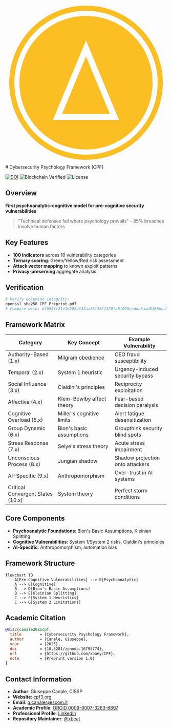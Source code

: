 <p align="center">
  <svg version="1.1" xmlns="http://www.w3.org/2000/svg" x="0px" y="0px"
       viewBox="174.4 98.1 150 150" width="480" height="480">
    <style type="text/css">
      .st0{fill:#FBBF24;}
      .st1{fill:#FFFFFF;}
      .st2{fill:none;stroke:#FFFFFF;stroke-width:6;}
    </style>
    <circle class="st0" cx="249.4" cy="173.1" r="75"/>
    <circle class="st1" cx="249.4" cy="173.1" r="70"/>
    <circle class="st0" cx="249.4" cy="173.1" r="65"/>
    <polygon class="st2" points="249.4,139.7 277.2,206.5 221.5,206.5 "/>
  </svg>
</p>
# Cybersecurity Psychology Framework (CPF)

[![DOI](https://zenodo.org/badge/DOI/10.5281/zenodo.16795774.svg)](https://doi.org/10.5281/zenodo.16795774)
![Blockchain Verified](https://img.shields.io/badge/Blockchain_Timestamp-2025--08--09-brightgreen)
![License](https://img.shields.io/badge/License-CC_BY--NC--SA_4.0-lightgrey.svg)

## Overview
**First psychoanalytic-cognitive model for pre-cognitive security vulnerabilities**

> "Technical defenses fail where psychology prevails" - 85% breaches involve human factors

## Key Features
- **100 indicators** across 10 vulnerability categories
- **Ternary scoring**: Green/Yellow/Red risk assessment
- **Attack vector mapping** to known exploit patterns
- **Privacy-preserving** aggregate analysis

## Verification
```bash
# Verify document integrity:
openssl sha256 CPF_Preprint.pdf
# Compare with: dfb55fc21e1b204c342aa76145f1329fa6f095ceddc3aad8486dca91a580fa96
```

## Framework Matrix
| Category                          | Key Concept                | Example Vulnerability            |
|-----------------------------------|----------------------------|----------------------------------|
| Authority-Based (1.x)             | Milgram obedience          | CEO fraud susceptibility         |
| Temporal (2.x)                    | System 1 heuristic         | Urgency-induced security bypass  |
| Social Influence (3.x)            | Cialdini's principles      | Reciprocity exploitation         |
| Affective (4.x)                   | Klein-Bowlby affect theory | Fear-based decision paralysis    |
| Cognitive Overload (5.x)          | Miller's cognitive limits  | Alert fatigue desensitization    |
| Group Dynamic (6.x)               | Bion's basic assumptions   | Groupthink security blind spots  |
| Stress Response (7.x)             | Selye's stress theory      | Acute stress impairment          |
| Unconscious Process (8.x)         | Jungian shadow             | Shadow projection onto attackers |
| AI-Specific (9.x)                 | Anthropomorphism           | Over-trust in AI systems         |
| Critical Convergent States (10.x) | System theory              | Perfect storm conditions         |

## Core Components
- **Psychoanalytic Foundations**: Bion's Basic Assumptions, Kleinian Splitting
- **Cognitive Vulnerabilities**: System 1/System 2 risks, Cialdini's principles
- **AI-Specific**: Anthropomorphism, automation bias


## Framework Structure
```mermaid
flowchart TD
    A[Pre-Cognitive Vulnerabilities] --> B[Psychoanalytic]
    A --> C[Cognitive]
    B --> D[Bion's Basic Assumptions]
    B --> E[Kleinian Splitting]
    C --> F[System 1 Heuristics]
    C --> G[System 2 Limitations]
```

## Academic Citation
```bibtex
@misc{canale2025cpf,
  title        = {Cybersecurity Psychology Framework},
  author       = {Canale, Giuseppe},
  year         = {2025}, 
  doi          = {10.5281/zenodo.16795774},
  url          = {https://github.com/xbaey/CPF},
  note         = {Preprint version 1.0}
}
```

## Contact Information
- **Author**: Giuseppe Canale, CISSP
- **Website**: [cpf3.org](https://cpf3.org)
- **Email**: [g.canale@escom.it](mailto:g.canale@escom.it)  
- **Academic Profile**: [ORCID 0009-0007-3263-6897](https://orcid.org/0009-0007-3263-6897)  
- **Professional Profile**: [LinkedIn](https://www.linkedin.com/in/giuseppe-canale)  
- **Repository Maintainer**: [@xbeat](https://github.com/xbeat)
